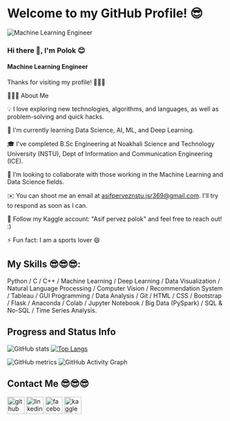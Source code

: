 # Welcome to my GitHub Profile! 😎

![Machine Learning Engineer](https://raw.githubusercontent.com/amandewatnitrr/amandewatnitrr/main/header_.png)

### Hi there 👋, I'm Polok 😊
#### Machine Learning Engineer

Thanks for visiting my profile! 🙂🙂🙂

👨🏻‍💻 About Me

💡 I love exploring new technologies, algorithms, and languages, as well as problem-solving and quick hacks.

🌱 I'm currently learning Data Science, AI, ML, and Deep Learning.

🎓 I've completed B.Sc Engineering at Noakhali Science and Technology University (NSTU), Dept of Information and Communication Engineering (ICE).

👯 I’m looking to collaborate with those working in the Machine Learning and Data Science fields.

✉️ You can shoot me an email at asifperveznstu.jsr369@gmail.com. I'll try to respond as soon as I can.

💬 Follow my Kaggle account: "Asif pervez polok" and feel free to reach out! :)

⚡ Fun fact: I am a sports lover 😄

## My Skills 😎😎😎: 
Python / C / C++ / Machine Learning / Deep Learning / Data Visualization / Natural Language Processing / Computer Vision / Recommendation System / Tableau / GUI Programming / Data Analysis / Git / HTML / CSS / Bootstrap / Flask / Anaconda / Colab / Jupyter Notebook / Big Data (PySpark) / SQL & No-SQL / Time Series Analysis.

## Progress and Status Info

![GitHub stats](https://github-readme-stats.vercel.app/api?username=polok-dev98&show_icons=true&count_private=true)
[![Top Langs](https://github-readme-stats.vercel.app/api/top-langs/?username=polok-dev98)](https://github.com/anuraghazra/github-readme-stats)

![GitHub metrics](https://metrics.lecoq.io/polok-dev98)
![GitHub Activity Graph](https://activity-graph.herokuapp.com/graph?username=polok-dev98)

## Contact Me 😎😎😎

[<img src='https://cdn.jsdelivr.net/npm/simple-icons@3.0.1/icons/github.svg' alt='github' height='40'>](https://github.com/polok-dev98)
[<img src='https://cdn.jsdelivr.net/npm/simple-icons@3.0.1/icons/linkedin.svg' alt='linkedin' height='40'>](https://www.linkedin.com/in/www.linkedin.com/in/asif-pervez-polok-237445210/)
[<img src='https://cdn.jsdelivr.net/npm/simple-icons@3.0.1/icons/facebook.svg' alt='facebook' height='40'>](https://www.facebook.com/https://web.facebook.com/pol.ok.5203/)
[<img src='https://cdn.jsdelivr.net/npm/simple-icons@3.0.1/icons/kaggle.svg' alt='kaggle' height='40'>](https://www.kaggle.com/asifpervezpolok)
